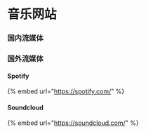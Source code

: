 # 音乐网站

### 国内流媒体





### 国外流媒体

#### Spotify

{% embed url="https://spotify.com/" %}

#### Soundcloud

{% embed url="https://soundcloud.com/" %}



